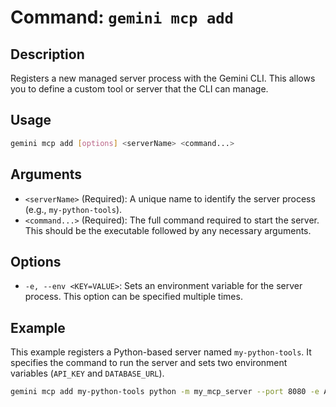 # Command: `gemini mcp add`

## Description

Registers a new managed server process with the Gemini CLI. This allows you to define a custom tool or server that the CLI can manage.

## Usage

```sh
gemini mcp add [options] <serverName> <command...>
```

## Arguments

*   `<serverName>` (Required): A unique name to identify the server process (e.g., `my-python-tools`).
*   `<command...>` (Required): The full command required to start the server. This should be the executable followed by any necessary arguments.

## Options

*   `-e, --env <KEY=VALUE>`: Sets an environment variable for the server process. This option can be specified multiple times.

## Example

This example registers a Python-based server named `my-python-tools`. It specifies the command to run the server and sets two environment variables (`API_KEY` and `DATABASE_URL`).

```sh
gemini mcp add my-python-tools python -m my_mcp_server --port 8080 -e API_KEY=yourkey -e DATABASE_URL=your_database_connection_string
```
